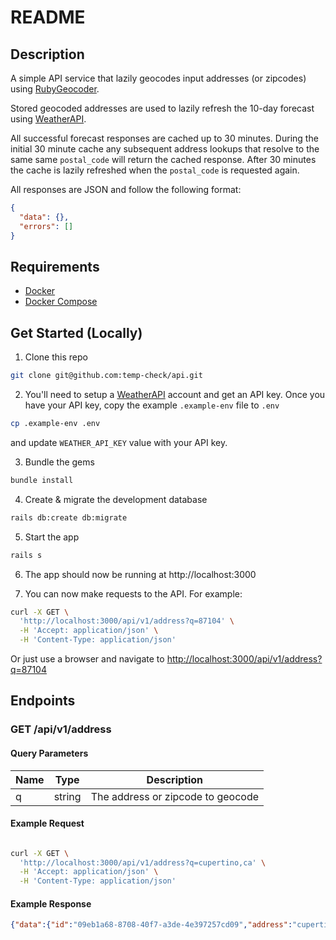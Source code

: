 # README

## Description

A simple API service that lazily geocodes input addresses (or zipcodes) using [RubyGeocoder](http://www.rubygeocoder.com).

Stored geocoded addresses are used to lazily refresh the 10-day forecast using [WeatherAPI](https://www.weatherapi.com).

All successful forecast responses are cached up to 30 minutes. During the initial 30 minute cache any subsequent address lookups that resolve to the same same `postal_code` will return the cached response. After 30 minutes the cache is lazily refreshed when the `postal_code` is requested again.

All responses are JSON and follow the following format:

```json
{
  "data": {},
  "errors": []
}
```

## Requirements

- [Docker](https://docs.docker.com/get-docker/)
- [Docker Compose](https://docs.docker.com/compose/install/)

## Get Started (Locally)

1. Clone this repo

```bash
git clone git@github.com:temp-check/api.git
```

2. You'll need to setup a [WeatherAPI](https://www.weatherapi.com/my/) account and get an API key. Once you have your API key, copy the example `.example-env` file to `.env`

```bash
cp .example-env .env
```

and update `WEATHER_API_KEY` value with your API key.

3. Bundle the gems

```bash
bundle install
```

4. Create & migrate the development database

```bash
rails db:create db:migrate
```

5. Start the app
  
```bash
rails s
```

6. The app should now be running at http://localhost:3000

7. You can now make requests to the API. For example:

```bash
curl -X GET \
  'http://localhost:3000/api/v1/address?q=87104' \
  -H 'Accept: application/json' \
  -H 'Content-Type: application/json'
```

Or just use a browser and navigate to [http://localhost:3000/api/v1/address?q=87104](http://localhost:3000/api/v1/address?q=87104)

## Endpoints

### GET /api/v1/address

#### Query Parameters

| Name | Type | Description |
| --- | --- | --- |
| q | string | The address or zipcode to geocode |

#### Example Request

```bash

curl -X GET \
  'http://localhost:3000/api/v1/address?q=cupertino,ca' \
  -H 'Accept: application/json' \
  -H 'Content-Type: application/json'
```

#### Example Response

```json
{"data":{"id":"09eb1a68-8708-40f7-a3de-4e397257cd09","address":"cupertino,ca","postal_code_id":"cea2a725-8d07-4a3a-a841-74a9caa3d548","lat":"37.322893","lng":"-122.03229","geocode_error":null,"created_at":"2023-11-28T18:56:23.010Z","updated_at":"2023-11-28T18:56:23.010Z","postal_code":{"id":"cea2a725-8d07-4a3a-a841-74a9caa3d548","code":"95014","created_at":"2023-11-28T16:36:26.924Z","updated_at":"2023-11-28T16:36:26.924Z","temperature":{"id":"a4b53d6f-0e09-4323-92e5-52f1ab595e0f","forecast":[{"date":"2023-11-28","max_f":66.4,"min_f":44.6,"max_c":19.1,"min_c":7.0,"icon":"https://cdn.weatherapi.com/weather/64x64/day/113.png"},{"date":"2023-11-29","max_f":61.5,"min_f":46.8,"max_c":16.4,"min_c":8.2,"icon":"https://cdn.weatherapi.com/weather/64x64/day/176.png"},{"date":"2023-11-30","max_f":60.1,"min_f":43.7,"max_c":15.6,"min_c":6.5,"icon":"https://cdn.weatherapi.com/weather/64x64/day/119.png"},{"date":"2023-12-01","max_f":59.2,"min_f":45.7,"max_c":15.1,"min_c":7.6,"icon":"https://cdn.weatherapi.com/weather/64x64/day/113.png"},{"date":"2023-12-02","max_f":60.1,"min_f":46.7,"max_c":15.6,"min_c":8.2,"icon":"https://cdn.weatherapi.com/weather/64x64/day/116.png"},{"date":"2023-12-03","max_f":63.0,"min_f":47.0,"max_c":17.2,"min_c":8.3,"icon":"https://cdn.weatherapi.com/weather/64x64/day/116.png"},{"date":"2023-12-04","max_f":65.2,"min_f":50.4,"max_c":18.5,"min_c":10.2,"icon":"https://cdn.weatherapi.com/weather/64x64/day/113.png"},{"date":"2023-12-05","max_f":67.4,"min_f":50.7,"max_c":19.7,"min_c":10.4,"icon":"https://cdn.weatherapi.com/weather/64x64/day/122.png"},{"date":"2023-12-06","max_f":66.5,"min_f":51.3,"max_c":19.2,"min_c":10.7,"icon":"https://cdn.weatherapi.com/weather/64x64/day/113.png"},{"date":"2023-12-07","max_f":66.9,"min_f":48.9,"max_c":19.4,"min_c":9.4,"icon":"https://cdn.weatherapi.com/weather/64x64/day/113.png"}],"postal_code_id":"cea2a725-8d07-4a3a-a841-74a9caa3d548","cached":true,"created_at":"2023-11-28T16:36:26.937Z","updated_at":"2023-11-28T16:36:27.910Z"}}},"errors":[]}
```
